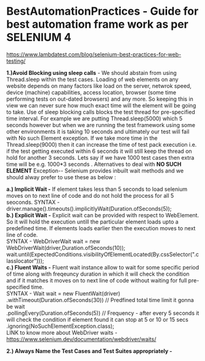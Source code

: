 # BestAutomationPractices - Guide for best automation frame work as per SELENIUM 4
https://www.lambdatest.com/blog/selenium-best-practices-for-web-testing/

**1.)Avoid Blocking using sleep calls** - We should abstain from using Thread.sleep within the test cases. Loading of web elements on any website depends on many factors like load on the server, netwrok speed, device (machine) capabilities, access location, browser (some time performing tests on out-dated browsers) and any more. So keeping this in view we can never sure how much exact time will the element will be going to take. Use of sleep blocking calls blocks the test thread for pre-specified time interval. For example we are putting Thread.sleep(5000) which 5 seconds however but when we are running the test framework using some other environments it is taking 10 seconds and ultimately our test will fail with No such Element exception. If we take more time in the Thread.sleep(9000) then it can increase the time of test pack execution i.e. if the test getting executed within 6 seconds it will still keep the thread on hold for another 3 seconds. Lets say if we have 1000 test cases then extra time will be e.g. 1000*3 seconds .
Alternatives to deal with **NO SUCH ELEMENT** Exception-- Selenium provides inbuilt wait methods and we should alway prefer to use these as below :  

**a.) Implicit Wait -** If element takes less than 5 seconds to load selenium moves on to next line of code and do not hold the process for all 5 seoconds.
SYNTAX - driver.manage().timeouts().implicitlyWait(Duration.ofSeconds(5));  
**b.) Explicit Wait -** Explicit wait can be provided with respect to WebElement. So it will hold the execution untill the particular element loads upto a predefined time. If elements loads earlier then the execution moves to next line of code.  
SYNTAX -     WebDriverWait wait = new WebDriverWait(driver,Duration.ofSeconds(10));  
             wait.until(ExpectedConditions.visibilityOfElementLocated(By.cssSelector(".classlocator")));  
**c.) Fluent Waits -** Fluent wait instance allow to wait for some specific period of time along with freqeuncy duration in which it will check the condition and if it matches it moves on to next line of code without waiting for full pre-specified time.  
SYNTAX -     Wait<WebDriver> wait = new FluentWait<WebDriver>(driver)  
              .withTimeout(Duration.ofSeconds(30))  // Predfined total time limit it gonna be wait  
              .pollingEvery(Duration.ofSeconds(5))  // Frequency - after every 5 seconds it will check the condition if element found it can stop at 5 or 10 or 15 secs  
              .ignoring(NoSuchElementException.class);  
LINK to know more about WebDriver waits - https://www.selenium.dev/documentation/webdriver/waits/  


**2.) Always Name the Test Cases and Test Suites appropriately -** 
  
